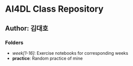 # AI4DL Class Repository

## Author: 김대호

### Folders
- *week[1-16]*: Exercise notebooks for corresponding weeks
- **practice**: Random practice of mine


